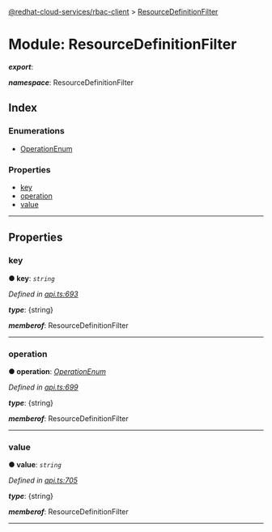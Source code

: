 [@redhat-cloud-services/rbac-client](../README.md) > [ResourceDefinitionFilter](../modules/resourcedefinitionfilter.md)

# Module: ResourceDefinitionFilter

*__export__*: 

*__namespace__*: ResourceDefinitionFilter

## Index

### Enumerations

* [OperationEnum](../enums/resourcedefinitionfilter.operationenum.md)

### Properties

* [key](resourcedefinitionfilter.md#key)
* [operation](resourcedefinitionfilter.md#operation)
* [value](resourcedefinitionfilter.md#value)

---

## Properties

<a id="key"></a>

###  key

**● key**: *`string`*

*Defined in [api.ts:693](https://github.com/RedHatInsights/javascript-clients/blob/master/packages/rbac/api.ts#L693)*

*__type__*: {string}

*__memberof__*: ResourceDefinitionFilter

___
<a id="operation"></a>

###  operation

**● operation**: *[OperationEnum](../enums/resourcedefinitionfilter.operationenum.md)*

*Defined in [api.ts:699](https://github.com/RedHatInsights/javascript-clients/blob/master/packages/rbac/api.ts#L699)*

*__type__*: {string}

*__memberof__*: ResourceDefinitionFilter

___
<a id="value"></a>

###  value

**● value**: *`string`*

*Defined in [api.ts:705](https://github.com/RedHatInsights/javascript-clients/blob/master/packages/rbac/api.ts#L705)*

*__type__*: {string}

*__memberof__*: ResourceDefinitionFilter

___

